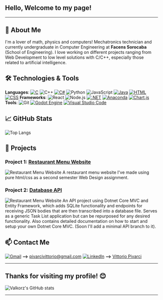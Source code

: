<link href="https://fonts.googleapis.com/css2?family=Roboto:wght@700&display=swap" rel="stylesheet">
<link rel="preconnect" href="https://fonts.googleapis.com">
<link rel="preconnect" href="https://fonts.gstatic.com" crossorigin>
<link href="https://fonts.googleapis.com/css2?family=Bebas+Neue&family=Lilita+One&family=Roboto+Mono:ital,wght@0,100..700;1,100..700&display=swap" rel="stylesheet">

## Hello, Welcome to my page!

---

## 🚀 About Me
I'm a lover of math, physics and computers! Mechatronics technician and currently undergraduate in Computer Engineering at **Facens Sorocaba** (School of Engineering). I love working on different projects ranging from Web Development to low level solutions with C/C++, especially those related to artificial intelligence.


## 🛠️ Technologies & Tools
**Languages**: [![C](https://img.shields.io/badge/C-00599C?logo=c&logoColor=white)](#) ![C++](https://img.shields.io/badge/-C++-00599C?style=flat&logo=c%2B%2B&logoColor=white) [![C#](https://custom-icon-badges.demolab.com/badge/C%23-%23239120.svg?logo=cshrp&logoColor=white)](#) ![Python](https://img.shields.io/badge/-Python-333333?style=flat&logo=python) ![JavaScript](https://img.shields.io/badge/-JavaScript-333333?style=flat&logo=javascript) [![Java](https://img.shields.io/badge/Java-%23ED8B00.svg?logo=openjdk&logoColor=white)](#) [![HTML](https://img.shields.io/badge/HTML-%23E34F26.svg?logo=html5&logoColor=white)](#) [![CSS](https://img.shields.io/badge/CSS-1572B6?logo=css3&logoColor=fff)](#)
**Frameworks**: ![React](https://img.shields.io/badge/-React-333333?style=flat&logo=react) ![Node.js](https://img.shields.io/badge/-Node.js-333333?style=flat&logo=node.js) [![.NET](https://img.shields.io/badge/.NET-512BD4?logo=dotnet&logoColor=fff)](#) [![Anaconda](https://img.shields.io/badge/Anaconda-44A833?logo=anaconda&logoColor=fff)](#) [![Chart.js](https://img.shields.io/badge/Chart.js-FF6384?logo=chartdotjs&logoColor=fff)](#)
**Tools**: ![Git](https://img.shields.io/badge/-Git-333333?style=flat&logo=git) [![Godot Engine](https://img.shields.io/badge/Godot-%23FFFFFF.svg?logo=godot-engine)](#) [![Visual Studio Code](https://custom-icon-badges.demolab.com/badge/Visual%20Studio%20Code-0078d7.svg?logo=vsc&logoColor=white)](#)


<!-- ![Docker](https://img.shields.io/badge/-Docker-333333?style=flat&logo=docker) -->



## 📈 GitHub Stats
![Top Langs](https://github-readme-stats.vercel.app/api/top-langs/?username=Valkorz&layout=compact&theme=graywhite)


## 📂 Projects
### Project 1: [Restaurant Menu Website](https://github.com/Valkorz/RestaurantMenu)
![Restaurant Menu Website](https://github-readme-stats.vercel.app/api/pin/?username=Valkorz&repo=RestaurantMenu&theme=graywhite)
A restaurant menu website I've made using pure html/css as a second semester Web Design assignment.


### Project 2: [Database API](https://github.com/Valkorz/DatabaseApi)
![Restaurant Menu Website](https://github-readme-stats.vercel.app/api/pin/?username=Valkorz&repo=DatabaseApi&theme=graywhite)
An API project using Dotnet Core MVC and Entity Framework, which adds SQLite functionality and endpoints for receiving JSON bodies that are then transcribed into a database file. Serves as a generic Task List application but can be repurposed for any desired functionality. Also contains detailed documentation on how to start and setup your own Dotnet Core MVC. (Soon I'll add a minimal API branch to it).


## 📫 Contact Me
[![Gmail](https://img.shields.io/badge/Gmail-D14836?logo=gmail&logoColor=white)](#) **-->** [pivarcivittorio@gmail.com](mailto:pivarcivittorio@gmail.com)
[![LinkedIn](https://img.shields.io/badge/Linkedin-%230077B5.svg?logo=linkedin&logoColor=white)](#) **-->** [Vittorio Pivarci](https://www.linkedin.com/in/vittoriopivarci/)

---

## Thanks for visiting my profile! 😊

![Valkorz's GitHub stats](https://github-readme-stats.vercel.app/api?username=Valkorz&theme=graywhite&show_icons=true)

---